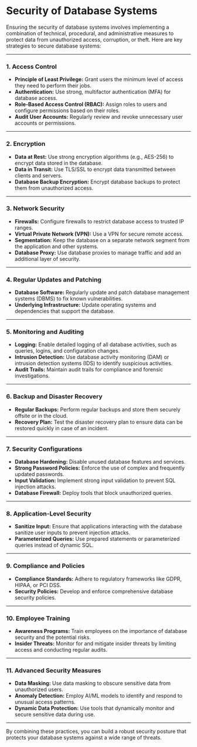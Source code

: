 # Security of Database Systems

Ensuring the security of database systems involves implementing a combination of technical, procedural, and administrative measures to protect data from unauthorized access, corruption, or theft. Here are key strategies to secure database systems:

---

### **1. Access Control**
- **Principle of Least Privilege:** Grant users the minimum level of access they need to perform their jobs.
- **Authentication:** Use strong, multifactor authentication (MFA) for database access.
- **Role-Based Access Control (RBAC):** Assign roles to users and configure permissions based on their roles.
- **Audit User Accounts:** Regularly review and revoke unnecessary user accounts or permissions.

---

### **2. Encryption**
- **Data at Rest:** Use strong encryption algorithms (e.g., AES-256) to encrypt data stored in the database.
- **Data in Transit:** Use TLS/SSL to encrypt data transmitted between clients and servers.
- **Database Backup Encryption:** Encrypt database backups to protect them from unauthorized access.

---

### **3. Network Security**
- **Firewalls:** Configure firewalls to restrict database access to trusted IP ranges.
- **Virtual Private Network (VPN):** Use a VPN for secure remote access.
- **Segmentation:** Keep the database on a separate network segment from the application and other systems.
- **Database Proxy:** Use database proxies to manage traffic and add an additional layer of security.

---

### **4. Regular Updates and Patching**
- **Database Software:** Regularly update and patch database management systems (DBMS) to fix known vulnerabilities.
- **Underlying Infrastructure:** Update operating systems and dependencies that support the database.

---

### **5. Monitoring and Auditing**
- **Logging:** Enable detailed logging of all database activities, such as queries, logins, and configuration changes.
- **Intrusion Detection:** Use database activity monitoring (DAM) or intrusion detection systems (IDS) to identify suspicious activities.
- **Audit Trails:** Maintain audit trails for compliance and forensic investigations.

---

### **6. Backup and Disaster Recovery**
- **Regular Backups:** Perform regular backups and store them securely offsite or in the cloud.
- **Recovery Plan:** Test the disaster recovery plan to ensure data can be restored quickly in case of an incident.

---

### **7. Security Configurations**
- **Database Hardening:** Disable unused database features and services.
- **Strong Password Policies:** Enforce the use of complex and frequently updated passwords.
- **Input Validation:** Implement strong input validation to prevent SQL injection attacks.
- **Database Firewall:** Deploy tools that block unauthorized queries.

---

### **8. Application-Level Security**
- **Sanitize Input:** Ensure that applications interacting with the database sanitize user inputs to prevent injection attacks.
- **Parameterized Queries:** Use prepared statements or parameterized queries instead of dynamic SQL.

---

### **9. Compliance and Policies**
- **Compliance Standards:** Adhere to regulatory frameworks like GDPR, HIPAA, or PCI DSS.
- **Security Policies:** Develop and enforce comprehensive database security policies.

---

### **10. Employee Training**
- **Awareness Programs:** Train employees on the importance of database security and the potential risks.
- **Insider Threats:** Monitor for and mitigate insider threats by limiting access and conducting regular audits.

---

### **11. Advanced Security Measures**
- **Data Masking:** Use data masking to obscure sensitive data from unauthorized users.
- **Anomaly Detection:** Employ AI/ML models to identify and respond to unusual access patterns.
- **Dynamic Data Protection:** Use tools that dynamically monitor and secure sensitive data during use.

---

By combining these practices, you can build a robust security posture that protects your database systems against a wide range of threats.